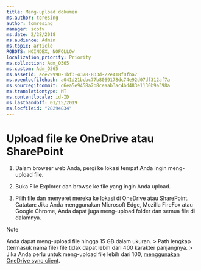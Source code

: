 ```yaml
---
title: Meng-upload dokumen
ms.author: toresing
author: tomresing
manager: scotv
ms.date: 2/28/2018
ms.audience: Admin
ms.topic: article
ROBOTS: NOINDEX, NOFOLLOW
localization_priority: Priority
ms.collection: Adm_O365
ms.custom: Adm_O365
ms.assetid: ace29990-1bf3-4378-833d-22e418f0fba7
ms.openlocfilehash: a041d21bcbc77b8069178dc74e92d07df312af7a
ms.sourcegitcommit: d6ea5e9458a2b8ceaab3ac4bd483e1130b9a398a
ms.translationtype: MT
ms.contentlocale: id-ID
ms.lasthandoff: 01/15/2019
ms.locfileid: "28294834"
---
```

# <a name="upload-files-to-onedrive-or-sharepoint"></a>Upload file ke OneDrive atau SharePoint

1. Dalam browser web Anda, pergi ke lokasi tempat Anda ingin meng-upload file.
    
2. Buka File Explorer dan browse ke file yang ingin Anda upload.
    
3. Pilih file dan menyeret mereka ke lokasi di OneDrive atau SharePoint. Catatan: Jika Anda menggunakan Microsoft Edge, Mozilla FireFox atau Google Chrome, Anda dapat juga meng-upload folder dan semua file di dalamnya.
    
> [!NOTE]
>  Anda dapat meng-upload file hingga 15 GB dalam ukuran. > Path lengkap (termasuk nama file) file tidak dapat lebih dari 400 karakter panjangnya. > Jika Anda perlu untuk meng-upload file lebih dari 100, [menggunakan OneDrive sync client](https://go.microsoft.com/fwlink/?linkid=866427). 
  

